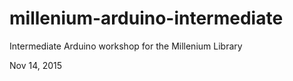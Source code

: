 millenium-arduino-intermediate
==============================

Intermediate Arduino workshop for the Millenium Library

Nov 14, 2015


